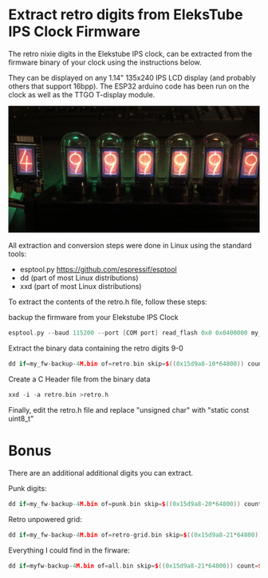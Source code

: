 # Extract retro digits from EleksTube IPS Clock Firmware
The retro nixie digits in the Elekstube IPS clock, can be extracted from the firmware binary of your clock using the instructions below.

They can be displayed on any 1.14" 135x240 IPS LCD display (and probably others that support 16bpp).
The ESP32 arduino code has been run on the clock as well as the TTGO T-display module. 

![EleksTube IPS and TTGO T-Display 7th digit displaying extracted Retro Nixie digits](images/RetroDigits.jpg)

All extraction and conversion steps were done in Linux using the standard tools:

- esptool.py https://github.com/espressif/esptool
- dd (part of most Linux distributions)
- xxd (part of most Linux distributions) 

To extract the contents of the retro.h file, follow these steps:

backup the firmware from your Elekstube IPS Clock
```cpp
esptool.py --baud 115200 --port [COM port] read_flash 0x0 0x0400000 my_fw-backup-4M.bin
```

Extract the binary data containing the retro digits 9-0
```cpp
dd if=my_fw-backup-4M.bin of=retro.bin skip=$((0x15d9a8-10*64800)) count=$((270*2640)) iflag=skip_bytes,count_bytes
```

Create a C Header file from the binary data
```cpp
xxd -i -a retro.bin >retro.h
```

Finally, edit the retro.h file and replace "unsigned char" with "static const uint8_t"


# Bonus
There are an additional additional digits you can extract.

Punk digits:
```cpp
dd if=my_fw-backup-4M.bin of=punk.bin skip=$((0x15d9a8-20*64800)) count=$((270*2640)) iflag=skip_bytes,count_bytes
```

Retro unpowered grid:
```cpp
dd if=my_fw-backup-4M.bin of=retro-grid.bin skip=$((0x15d9a8-21*64800)) count=$((270*240)) iflag=skip_bytes,count_bytes
```

Everything I could find in the firware:
```cpp
dd if=myfw-backup-4M.bin of=all.bin skip=$((0x15d9a8-21*64800)) count=$((270*5280)) iflag=skip_bytes,count_bytes
```

